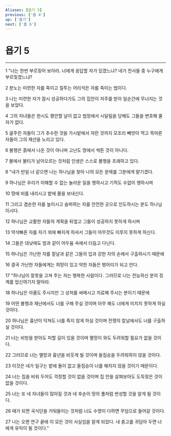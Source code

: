 ```yaml
---
Aliases: [욥기 5]
previous: ['욥 4']
up: ['욥기']
next: ['욥 6']
---
```

# 욥기 5

***


1 "너는 한번 부르짖어 보아라. 너에게 응답할 자가 있겠느냐? 네가 천사들 중 누구에게 부르짖겠느냐? 

2 분노는 미련한 자를 죽이고 질투는 어리석은 자를 죽이는 법이다. 

3 나는 미련한 자가 잠시 성공하다가도 그의 집안이 저주를 받아 일순간에 무너지는 것을 보았다. 

4 그의 자녀들은 한시도 평안할 날이 없고 법정에서 시달림을 당해도 그들을 변호해 줄 자가 없다. 

5 굶주린 자들이 그가 추수한 것을 가시밭에서 자란 것까지 모조리 빼앗아 먹고 목마른 자들이 그의 재산을 노리고 있다. 

6 불행은 흙에서 나온 것이 아니며 고난도 땅에서 싹튼 것이 아니다. 

7 불에서 불티가 날아오르는 것처럼 인생은 스스로 불행을 초래하고 있다. 

8 "내가 만일 너 같으면 나는 하나님을 찾아 나의 모든 문제를 그분에게 맡기겠다. 

9 하나님은 우리가 이해할 수 없는 놀라운 일을 행하시고 기적도 수없이 행하시며 

10 땅에 비를 내리시고 밭에 물을 보내신다. 

11 그리고 겸손한 자를 높이시고 슬퍼하는 자를 안전한 곳으로 인도하시는 분도 하나님이시다. 

12 하나님은 교활한 자들의 계획을 뒤엎고 그들이 성공하지 못하게 하시며 

13 약삭빠른 자를 자기 꾀에 빠지게 하셔서 그들이 아무것도 이루지 못하게 하신다. 

14 그들은 대낮에도 밤과 같이 어두움 속에서 더듬고 다닌다. 

15 하나님은 가난한 자를 칼날과 같은 그들의 입과 강한 자의 손에서 구출하시기 때문에 

16 결국 가난한 자들에게는 희망이 있고 악한 자들은 벙어리가 되고 만다. 

17 "하나님이 잘못을 고쳐 주는 자는 행복한 사람이다. 그러므로 너는 전능하신 분의 징계를 업신여기지 말아라. 

18 하나님은 아픔도 주시지만 그 상처를 싸매시고 치료해 주시는 분이기 때문에 

19 어떤 불행과 재난에서도 너를 구해 주실 것이며 아무 해도 너에게 미치지 못하게 하실 것이다. 

20 하나님은 흉년이 닥쳐도 너를 죽지 않게 하실 것이며 전쟁의 칼날에서도 너를 구출하실 것이다. 

21 너는 비방을 받아도 피할 길이 있을 것이며 멸망이 와도 두려워할 필요가 없을 것이다. 

22 그러므로 너는 멸망과 흉년을 비웃게 될 것이며 들짐승을 두려워하지 않을 것이다. 

23 이것은 네가 일구는 밭에 돌이 없고 들짐승이 너를 해치지 않을 것이기 때문이다. 

24 너는 집을 비워 두어도 걱정할 것이 없을 것이며 집 안을 살펴보아도 도둑맞은 것이 없을 것이다. 

25 너는 또 네 자녀들이 많아질 것과 네 후손이 땅의 풀처럼 번성할 것을 알게 될 것이다. 

26 때가 되면 곡식단을 거둬들이는 것처럼 너도 수명이 다하면 무덤으로 들어갈 것이다. 

27 나는 오랜 연구 끝에 이 모든 것이 사실임을 알게 되었다. 내 충고를 귀담아 두면 너에게 유익이 될 것이다."
